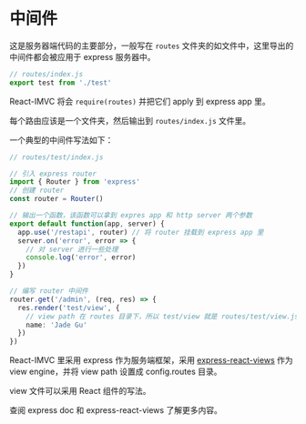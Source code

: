 # 中间件

这是服务器端代码的主要部分，一般写在 `routes` 文件夹的如文件中，这里导出的中间件都会被应用于 express 服务器中。

```ts
// routes/index.js
export test from './test'
```

React-IMVC 将会 `require(routes)` 并把它们 apply 到 express app 里。

每个路由应该是一个文件夹，然后输出到 `routes/index.js` 文件里。

一个典型的中间件写法如下：

```ts
// routes/test/index.js

// 引入 express router
import { Router } from 'express'
// 创建 router
const router = Router()

// 输出一个函数，该函数可以拿到 expres app 和 http server 两个参数
export default function(app, server) {
  app.use('/restapi', router) // 将 router 挂载到 express app 里
  server.on('error', error => {
    // 对 server 进行一些处理
    console.log('error', error)
  })
}

// 编写 router 中间件
router.get('/admin', (req, res) => {
  res.render('test/view', {
    // view path 在 routes 目录下，所以 test/view 就是 routes/test/view.js 文件
    name: 'Jade Gu'
  })
})
```

React-IMVC 里采用 express 作为服务端框架，采用 [express-react-views](https://github.com/reactjs/express-react-views#readme) 作为 view engine，并将 view path 设置成 config.routes 目录。

view 文件可以采用 React 组件的写法。

查阅 express doc 和 express-react-views 了解更多内容。
